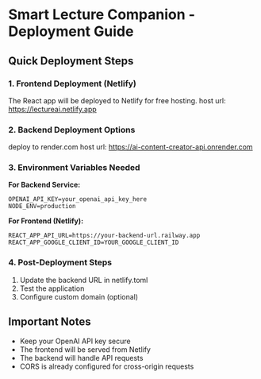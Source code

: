 # Smart Lecture Companion - Deployment Guide

## Quick Deployment Steps

### 1. Frontend Deployment (Netlify)
The React app will be deployed to Netlify for free hosting.
host url: https://lectureai.netlify.app

### 2. Backend Deployment Options
deploy to render.com
host url: https://ai-content-creator-api.onrender.com

### 3. Environment Variables Needed

**For Backend Service:**
```
OPENAI_API_KEY=your_openai_api_key_here
NODE_ENV=production

```

**For Frontend (Netlify):**
```
REACT_APP_API_URL=https://your-backend-url.railway.app
REACT_APP_GOOGLE_CLIENT_ID=YOUR_GOOGLE_CLIENT_ID
```

### 4. Post-Deployment Steps
1. Update the backend URL in netlify.toml
2. Test the application
3. Configure custom domain (optional)

## Important Notes
- Keep your OpenAI API key secure
- The frontend will be served from Netlify
- The backend will handle API requests
- CORS is already configured for cross-origin requests
